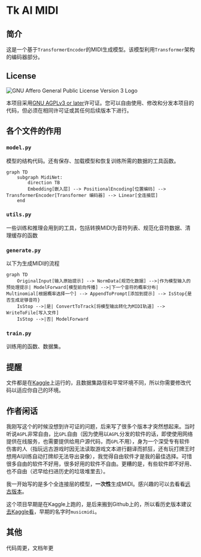 # Tk AI MIDI
## 简介
这是一个基于`TransformerEncoder`的MIDI生成模型。该模型利用`Transformer`架构的编码器部分。

## License
![GNU Affero General Public License Version 3 Logo](https://www.gnu.org/graphics/agplv3-with-text-162x68.png)

本项目采用[GNU AGPLv3 or later](https://www.gnu.org/licenses/agpl-3.0.html)许可证。您可以自由使用、修改和分发本项目的代码，但必须在相同许可证或其任何后续版本下进行。

## 各个文件的作用
### `model.py`
模型的结构代码。还有保存、加载模型和恢复训练所需的数据的工具函数。
```mermaid
graph TD
    subgraph MidiNet:
        direction TB
        Embedding[嵌入层] --> PositionalEncoding[位置编码] --> TransformerEncoder[Transformer 编码器] --> Linear[全连接层]
    end
```

### `utils.py`
一些训练和推理会用到的工具，包括转换MIDI为音符列表、规范化音符数据、清理缓存的函数

### `generate.py`
以下为生成MIDI的流程
```mermaid
graph TD
    OriginalInput[输入原始提示] --> NormData[规范化数据] -->|作为模型输入的预处理提示| ModelForward[模型前向传播] -->|下一个音符的概率分布| Multinomial[根据概率选择一个] --> AppendToPrompt[添加到提示] --> IsStop{是否生成足够音符}
    IsStop -->|是| ConvertToTrack[将模型输出转化为MIDI轨道] --> WriteToFile[写入文件]
    IsStop -->|否| ModelForward
```

### `train.py`
训练用的函数、数据集。

## 提醒
文件都是在[Kaggle](https://www.kaggle.com/)上运行的，且数据集路径和平常环境不同，所以你需要修改代码以适应你自己的环境。

## 作者闲话
我刚写这个的时候没想到许可证的问题，后来写了很多个版本才突然想起来。当时听说`AGPL`非常自由，比`GPL`自由（因为使用以`AGPL`分发的软件的话，即使使用网络提供在线服务，也需要提供给用户源代码，而`GPL`不用），身为一个深受专有软件伤害的人（指玩远古游戏时因无法读取游戏文本进行翻译而抓狂，还有玩打牌王时想用AI训练自动打牌却无法导出录像），我觉得自由软件才是我的最佳选择。可惜很多自由的软件不好用，很多好用的软件不自由。更糟的是，有些软件即不好用、也不自由（迟早给扫进历史的垃圾堆里去）。

我一开始写的是多个全连接层的模型，**一次性**生成MIDI。感兴趣的可以去看看[远古版本](https://www.kaggle.com/code/yigk4out/tkaimidi?scriptVersionId=220360473)。

这个项目早期是在Kaggle上跑的，是后来搬到Github上的，所以看历史版本建议[去Kaggle看](https://www.kaggle.com/code/yigk4out/tkaimidi)，早期的名字时`musicmidi`。

## 其他
代码周更，文档年更
